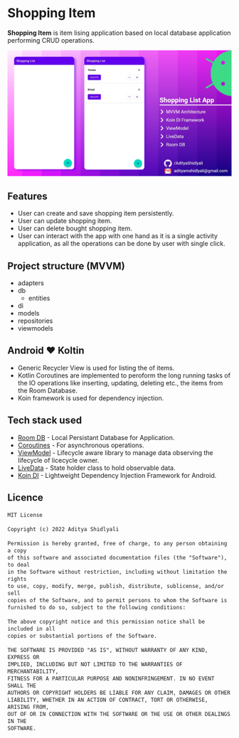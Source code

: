 # Shopping Item
**Shopping Item** is item lising application based on local database application performing CRUD operations.

<img src="https://github.com/AdityaShidlyali/ShoppingListApp/blob/main/images/shopping_list.jpg" />

## Features
* User can create and save shopping item persistently.
* User can update shopping item.
* User can delete bought shopping item.
* User can interact with the app with one hand as it is a single activity application, as all the operations can be done by user with single click.

## Project structure (MVVM)
* adapters
* db
    * entities
* di
* models
* repositories
* viewmodels

## Android :heart: Koltin
* Generic Recycler View is used for listing the of items.
* Kotlin Coroutines are implemented to peroform the long running tasks of the IO operations like inserting, updating, deleting etc., the items from the Room Database.
* Koin framework is used for dependency injection.

## Tech stack used
- [Room DB](https://developer.android.com/training/data-storage/room) - Local Persistant Database for Application.
- [Coroutines](https://developer.android.com/kotlin/coroutines) - For asynchronous operations.
- [ViewModel](https://developer.android.com/topic/libraries/architecture/viewmodel) - Lifecycle aware library to manage data observing the lifecycle of licecycle owner.
- [LiveData](https://developer.android.com/topic/libraries/architecture/livedata) - State holder class to hold observable data.
- [Koin DI](https://insert-koin.io/docs/reference/koin-android/start) - Lightweight Dependency Injection Framework for Android.

## Licence
```
MIT License

Copyright (c) 2022 Aditya Shidlyali

Permission is hereby granted, free of charge, to any person obtaining a copy
of this software and associated documentation files (the "Software"), to deal
in the Software without restriction, including without limitation the rights
to use, copy, modify, merge, publish, distribute, sublicense, and/or sell
copies of the Software, and to permit persons to whom the Software is
furnished to do so, subject to the following conditions:

The above copyright notice and this permission notice shall be included in all
copies or substantial portions of the Software.

THE SOFTWARE IS PROVIDED "AS IS", WITHOUT WARRANTY OF ANY KIND, EXPRESS OR
IMPLIED, INCLUDING BUT NOT LIMITED TO THE WARRANTIES OF MERCHANTABILITY,
FITNESS FOR A PARTICULAR PURPOSE AND NONINFRINGEMENT. IN NO EVENT SHALL THE
AUTHORS OR COPYRIGHT HOLDERS BE LIABLE FOR ANY CLAIM, DAMAGES OR OTHER
LIABILITY, WHETHER IN AN ACTION OF CONTRACT, TORT OR OTHERWISE, ARISING FROM,
OUT OF OR IN CONNECTION WITH THE SOFTWARE OR THE USE OR OTHER DEALINGS IN THE
SOFTWARE.
```
